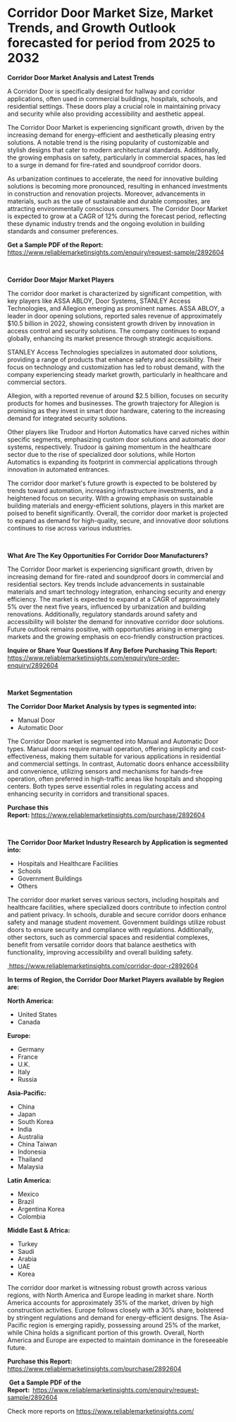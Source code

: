<p><h1>Corridor Door Market Size, Market Trends, and Growth Outlook forecasted for period from 2025 to 2032</h1></p><p><strong>Corridor Door Market Analysis and Latest Trends</strong></p>
<p><p>A Corridor Door is specifically designed for hallway and corridor applications, often used in commercial buildings, hospitals, schools, and residential settings. These doors play a crucial role in maintaining privacy and security while also providing accessibility and aesthetic appeal. </p><p>The Corridor Door Market is experiencing significant growth, driven by the increasing demand for energy-efficient and aesthetically pleasing entry solutions. A notable trend is the rising popularity of customizable and stylish designs that cater to modern architectural standards. Additionally, the growing emphasis on safety, particularly in commercial spaces, has led to a surge in demand for fire-rated and soundproof corridor doors. </p><p>As urbanization continues to accelerate, the need for innovative building solutions is becoming more pronounced, resulting in enhanced investments in construction and renovation projects. Moreover, advancements in materials, such as the use of sustainable and durable composites, are attracting environmentally conscious consumers. The Corridor Door Market is expected to grow at a CAGR of 12% during the forecast period, reflecting these dynamic industry trends and the ongoing evolution in building standards and consumer preferences.</p></p>
<p><strong>Get a Sample PDF of the Report:&nbsp;</strong> <a href="https://www.reliablemarketinsights.com/enquiry/request-sample/2892604?utm_campaign=3017&utm_medium=2&utm_source=Github&utm_content=ia&utm_term=15032025&utm_id=corridor-door">https://www.reliablemarketinsights.com/enquiry/request-sample/2892604</a></p>
<p>&nbsp;</p>
<p><strong>Corridor Door Major Market Players</strong></p>
<p><p>The corridor door market is characterized by significant competition, with key players like ASSA ABLOY, Door Systems, STANLEY Access Technologies, and Allegion emerging as prominent names. ASSA ABLOY, a leader in door opening solutions, reported sales revenue of approximately $10.5 billion in 2022, showing consistent growth driven by innovation in access control and security solutions. The company continues to expand globally, enhancing its market presence through strategic acquisitions.</p><p>STANLEY Access Technologies specializes in automated door solutions, providing a range of products that enhance safety and accessibility. Their focus on technology and customization has led to robust demand, with the company experiencing steady market growth, particularly in healthcare and commercial sectors.</p><p>Allegion, with a reported revenue of around $2.5 billion, focuses on security products for homes and businesses. The growth trajectory for Allegion is promising as they invest in smart door hardware, catering to the increasing demand for integrated security solutions.</p><p>Other players like Trudoor and Horton Automatics have carved niches within specific segments, emphasizing custom door solutions and automatic door systems, respectively. Trudoor is gaining momentum in the healthcare sector due to the rise of specialized door solutions, while Horton Automatics is expanding its footprint in commercial applications through innovation in automated entrances.</p><p>The corridor door market's future growth is expected to be bolstered by trends toward automation, increasing infrastructure investments, and a heightened focus on security. With a growing emphasis on sustainable building materials and energy-efficient solutions, players in this market are poised to benefit significantly. Overall, the corridor door market is projected to expand as demand for high-quality, secure, and innovative door solutions continues to rise across various industries.</p></p>
<p>&nbsp;</p>
<p><strong>What Are The Key Opportunities For Corridor Door Manufacturers?</strong></p>
<p><p>The Corridor Door market is experiencing significant growth, driven by increasing demand for fire-rated and soundproof doors in commercial and residential sectors. Key trends include advancements in sustainable materials and smart technology integration, enhancing security and energy efficiency. The market is expected to expand at a CAGR of approximately 5% over the next five years, influenced by urbanization and building renovations. Additionally, regulatory standards around safety and accessibility will bolster the demand for innovative corridor door solutions. Future outlook remains positive, with opportunities arising in emerging markets and the growing emphasis on eco-friendly construction practices.</p></p>
<p><strong>Inquire or Share Your Questions If Any Before Purchasing This Report:</strong> <a href="https://www.reliablemarketinsights.com/enquiry/pre-order-enquiry/2892604?utm_campaign=3017&utm_medium=2&utm_source=Github&utm_content=ia&utm_term=15032025&utm_id=corridor-door">https://www.reliablemarketinsights.com/enquiry/pre-order-enquiry/2892604</a></p>
<p>&nbsp;</p>
<p><strong>Market Segmentation</strong></p>
<p><strong>The Corridor Door Market Analysis by types is segmented into:</strong></p>
<p><ul><li>Manual Door</li><li>Automatic Door</li></ul></p>
<p><p>The Corridor Door market is segmented into Manual and Automatic Door types. Manual doors require manual operation, offering simplicity and cost-effectiveness, making them suitable for various applications in residential and commercial settings. In contrast, Automatic doors enhance accessibility and convenience, utilizing sensors and mechanisms for hands-free operation, often preferred in high-traffic areas like hospitals and shopping centers. Both types serve essential roles in regulating access and enhancing security in corridors and transitional spaces.</p></p>
<p><strong>Purchase this Report:&nbsp;</strong><a href="https://www.reliablemarketinsights.com/purchase/2892604?utm_campaign=3017&utm_medium=2&utm_source=Github&utm_content=ia&utm_term=15032025&utm_id=corridor-door">https://www.reliablemarketinsights.com/purchase/2892604</a></p>
<p>&nbsp;</p>
<p><strong>The Corridor Door Market Industry Research by Application is segmented into:</strong></p>
<p><ul><li>Hospitals and Healthcare Facilities</li><li>Schools</li><li>Government Buildings</li><li>Others</li></ul></p>
<p><p>The corridor door market serves various sectors, including hospitals and healthcare facilities, where specialized doors contribute to infection control and patient privacy. In schools, durable and secure corridor doors enhance safety and manage student movement. Government buildings utilize robust doors to ensure security and compliance with regulations. Additionally, other sectors, such as commercial spaces and residential complexes, benefit from versatile corridor doors that balance aesthetics with functionality, improving accessibility and overall building safety.</p></p>
<p><a href="https://www.reliablemarketinsights.com/corridor-door-r2892604?utm_campaign=3017&utm_medium=2&utm_source=Github&utm_content=ia&utm_term=15032025&utm_id=corridor-door">&nbsp;https://www.reliablemarketinsights.com/corridor-door-r2892604</a></p>
<p><strong>In terms of Region, the Corridor Door Market Players available by Region are:</strong></p>
<p>
    <p> <strong> North America: </strong>
        <ul>
            <li>United States</li>
            <li>Canada</li>
        </ul>
        </p> 
    <p> <strong> Europe: </strong>
        <ul>
            <li>Germany</li>
            <li>France</li>
            <li>U.K.</li>
            <li>Italy</li>
            <li>Russia</li>
        </ul>
        </p> 
    <p> <strong> Asia-Pacific: </strong>
        <ul>
            <li>China</li>
            <li>Japan</li>
            <li>South Korea</li>
            <li>India</li>
            <li>Australia</li>
            <li>China Taiwan</li>
            <li>Indonesia</li>
            <li>Thailand</li>
            <li>Malaysia</li>
        </ul>
        </p> 
    <p> <strong> Latin America: </strong>
        <ul>
            <li>Mexico</li>
            <li>Brazil</li>
            <li>Argentina Korea</li>
            <li>Colombia</li>
        </ul>
        </p> 
    <p> <strong> Middle East & Africa: </strong>
        <ul>
            <li>Turkey</li>
            <li>Saudi</li>
            <li>Arabia</li>
            <li>UAE</li>
            <li>Korea</li>
        </ul>
    </p>
    </p>
<p><p>The corridor door market is witnessing robust growth across various regions, with North America and Europe leading in market share. North America accounts for approximately 35% of the market, driven by high construction activities. Europe follows closely with a 30% share, bolstered by stringent regulations and demand for energy-efficient designs. The Asia-Pacific region is emerging rapidly, possessing around 25% of the market, while China holds a significant portion of this growth. Overall, North America and Europe are expected to maintain dominance in the foreseeable future.</p></p>
<p><strong>Purchase this Report: </strong><a href="https://www.reliablemarketinsights.com/purchase/2892604?utm_campaign=3017&utm_medium=2&utm_source=Github&utm_content=ia&utm_term=15032025&utm_id=corridor-door">https://www.reliablemarketinsights.com/purchase/2892604</a></p>
<p>&nbsp;<strong>Get a Sample PDF of the Report:&nbsp;&nbsp;</strong><a href="https://www.reliablemarketinsights.com/enquiry/request-sample/2892604?utm_campaign=3017&utm_medium=2&utm_source=Github&utm_content=ia&utm_term=15032025&utm_id=corridor-door">https://www.reliablemarketinsights.com/enquiry/request-sample/2892604</a></p>
<p><strong></strong></p>
<p>Check more reports on <a href="https://www.reliablemarketinsights.com/?utm_campaign=3017&utm_medium=2&utm_source=Github&utm_content=ia&utm_term=15032025&utm_id=corridor-door">https://www.reliablemarketinsights.com/</a></p>